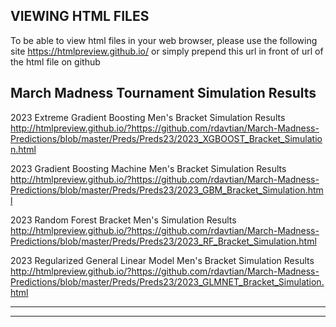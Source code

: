 ## VIEWING HTML FILES 
To be able to view html files in your web browser, please use the following site https://htmlpreview.github.io/ or simply prepend this url
in front of url of the html file on github 

## March Madness Tournament Simulation Results

2023 Extreme Gradient Boosting Men's Bracket Simulation Results
http://htmlpreview.github.io/?https://github.com/rdavtian/March-Madness-Predictions/blob/master/Preds/Preds23/2023_XGBOOST_Bracket_Simulation.html

2023 Gradient Boosting Machine Men's Bracket Simulation Results
http://htmlpreview.github.io/?https://github.com/rdavtian/March-Madness-Predictions/blob/master/Preds/Preds23/2023_GBM_Bracket_Simulation.html

2023 Random Forest Bracket Men's Simulation Results
http://htmlpreview.github.io/?https://github.com/rdavtian/March-Madness-Predictions/blob/master/Preds/Preds23/2023_RF_Bracket_Simulation.html

2023 Regularized General Linear Model Men's Bracket Simulation Results
http://htmlpreview.github.io/?https://github.com/rdavtian/March-Madness-Predictions/blob/master/Preds/Preds23/2023_GLMNET_Bracket_Simulation.html

-----------------------------------------------------------------------------------------------------------------------------------------------
-----------------------------------------------------------------------------------------------------------------------------------------------
